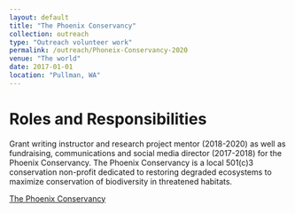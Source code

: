 ```yaml
---
layout: default
title: "The Phoenix Conservancy"
collection: outreach
type: "Outreach volunteer work"
permalink: /outreach/Phoneix-Conservancy-2020
venue: "The world"
date: 2017-01-01
location: "Pullman, WA"
---
```


Roles and Responsibilities
======
Grant writing instructor and research project mentor (2018-2020) as well as fundraising, communications and social media director (2017-2018) for the Phoenix Conservancy. The Phoenix Conservancy is a local 501(c)3 conservation non-profit dedicated to restoring degraded ecosystems to maximize conservation of biodiversity in threatened habitats. 

[The Phoenix Conservancy](https://phoenixconservancy.org/)
